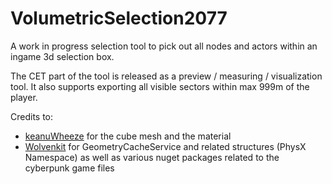 # VolumetricSelection2077
A work in progress selection tool to pick out all nodes and actors within an ingame 3d selection box.

The CET part of the tool is released as a preview / measuring / visualization tool. It also supports exporting all visible sectors within max 999m of the player. 

Credits to: 
- [keanuWheeze](https://github.com/justarandomguyintheinternet) for the cube mesh and the material
- [Wolvenkit](https://github.com/WolvenKit/WolvenKit) for GeometryCacheService and related structures (PhysX Namespace) as well as various nuget packages related to the cyberpunk game files
